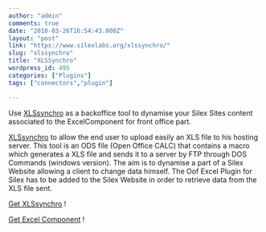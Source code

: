 ```yaml
---
author: "admin"
comments: true
date: "2010-03-26T16:54:43.000Z"
layout: "post"
link: "https://www.silexlabs.org/xlssynchro/"
slug: "xlssynchro"
title: "XLSSynchro"
wordpress_id: 495
categories: ["Plugins"]
tags: ["connectors","plugin"]

---
```

Use [XLSsynchro](http://wp-manager.silex-ria.org/wp-content/uploads/2010/03/xlssynchro2.zip) as a backoffice tool to dynamise your Silex Sites content associated to the ExcelComponent for front office part.

[XLSsynchro](http://wp-manager.silex-ria.org/wp-content/uploads/2010/03/xlssynchro2.zip) to allow the end user to upload easily an XLS file to his hosting server.
This tool is an ODS file (Open Office CALC) that contains a macro which generates a XLS
file and sends it to a server by FTP through DOS Commands (windows version).
The aim is to dynamise a part of a Silex Website allowing a client to change data himself.
The Oof Excel Plugin for Silex has to be added to the Silex Website in order to retrieve data
from the XLS file sent.

[Get XLSsynchro](http://wp-manager.silex-ria.org/wp-content/uploads/2010/03/xlssynchro2.zip) !

[Get Excel Component](http://wp-manager.silex-ria.org/?p=468) !

